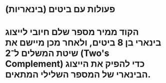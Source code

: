 # פעולות עם ביטים (בינאריות)
# הקוד ממיר מספר שלם חיובי לייצוג בינארי בן 8 ביטים, ולאחר מכן מיישם את שיטת המשלים ל־2 (Two's Complement) כדי להפיק את הייצוג הבינארי של המספר השלילי המתאים.
